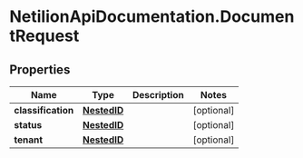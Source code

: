 # NetilionApiDocumentation.DocumentRequest

## Properties
Name | Type | Description | Notes
------------ | ------------- | ------------- | -------------
**classification** | [**NestedID**](NestedID.md) |  | [optional] 
**status** | [**NestedID**](NestedID.md) |  | [optional] 
**tenant** | [**NestedID**](NestedID.md) |  | [optional] 
